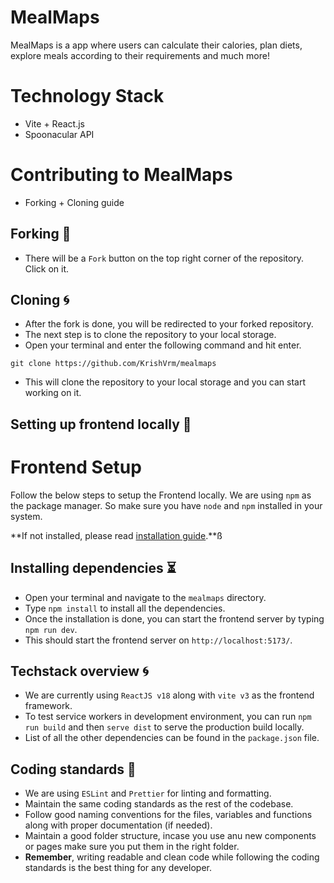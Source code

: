 # MealMaps

MealMaps is a app where users can calculate their calories, plan diets, explore meals according to their requirements and much more!

# Technology Stack

- Vite + React.js
- Spoonacular API

# Contributing to MealMaps

- Forking + Cloning guide

## Forking 🍴

- There will be a `Fork` button on the top right corner of the repository. Click on it.

## Cloning 🌀

- After the fork is done, you will be redirected to your forked repository.
- The next step is to clone the repository to your local storage.
- Open your terminal and enter the following command and hit enter.

```shell
git clone https://github.com/KrishVrm/mealmaps
```

- This will clone the repository to your local storage and you can start working on it.

## Setting up frontend locally 🚀

# Frontend Setup

Follow the below steps to setup the Frontend locally. We are using `npm` as the package manager. So make sure you have `node` and `npm` installed in your system.

**If not installed, please read [installation guide](https://docs.npmjs.com/downloading-and-installing-node-js-and-npm).**ß

## Installing dependencies ⏳

- Open your terminal and navigate to the `mealmaps` directory.
- Type `npm install` to install all the dependencies.
- Once the installation is done, you can start the frontend server by typing `npm run dev`.
- This should start the frontend server on `http://localhost:5173/`.

## Techstack overview 🌀

- We are currently using `ReactJS v18` along with `vite v3` as the frontend framework.
- To test service workers in development environment, you can run `npm run build` and then `serve dist` to serve the production build locally.
- List of all the other dependencies can be found in the `package.json` file.

## Coding standards 🔐

- We are using `ESLint` and `Prettier` for linting and formatting.
- Maintain the same coding standards as the rest of the codebase.
- Follow good naming conventions for the files, variables and functions along with proper documentation (if needed).
- Maintain a good folder structure, incase you use anu new components or pages make sure you put them in the right folder.
- **Remember**, writing readable and clean code while following the coding standards is the best thing for any developer.

<br/>
